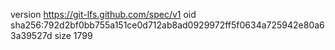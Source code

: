 version https://git-lfs.github.com/spec/v1
oid sha256:792d2bf0bb755a151ce0d712ab8ad0929972ff5f0634a725942e80a63a39527d
size 1799
